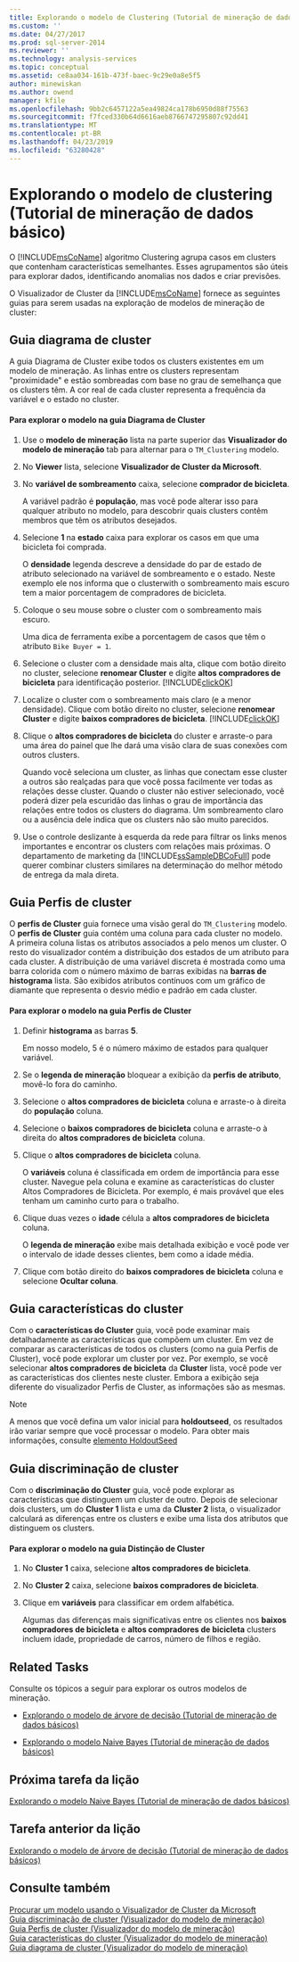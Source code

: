 ```yaml
---
title: Explorando o modelo de Clustering (Tutorial de mineração de dados básico) | Microsoft Docs
ms.custom: ''
ms.date: 04/27/2017
ms.prod: sql-server-2014
ms.reviewer: ''
ms.technology: analysis-services
ms.topic: conceptual
ms.assetid: ce8aa034-161b-473f-baec-9c29e0a8e5f5
author: minewiskan
ms.author: owend
manager: kfile
ms.openlocfilehash: 9bb2c6457122a5ea49824ca178b6950d88f75563
ms.sourcegitcommit: f7fced330b64d6616aeb8766747295807c92dd41
ms.translationtype: MT
ms.contentlocale: pt-BR
ms.lasthandoff: 04/23/2019
ms.locfileid: "63280428"
---
```

# <a name="exploring-the-clustering-model-basic-data-mining-tutorial"></a>Explorando o modelo de clustering (Tutorial de mineração de dados básico)
  O [!INCLUDE[msCoName](../includes/msconame-md.md)] algoritmo Clustering agrupa casos em clusters que contenham características semelhantes. Esses agrupamentos são úteis para explorar dados, identificando anomalias nos dados e criar previsões.  
  
 O Visualizador de Cluster da [!INCLUDE[msCoName](../includes/msconame-md.md)] fornece as seguintes guias para serem usadas na exploração de modelos de mineração de cluster:  
  

  
##  <a name="ClusterDiagramTab"></a> Guia diagrama de cluster  
 A guia Diagrama de Cluster exibe todos os clusters existentes em um modelo de mineração. As linhas entre os clusters representam "proximidade" e estão sombreadas com base no grau de semelhança que os clusters têm. A cor real de cada cluster representa a frequência da variável e o estado no cluster.  
  
#### <a name="to-explore-the-model-in-the-cluster-diagram-tab"></a>Para explorar o modelo na guia Diagrama de Cluster  
  
1.  Use o **modelo de mineração** lista na parte superior das **Visualizador do modelo de mineração** tab para alternar para o `TM_Clustering` modelo.  
  
2.  No **Viewer** lista, selecione **Visualizador de Cluster da Microsoft**.  
  
3.  No **variável de sombreamento** caixa, selecione **comprador de bicicleta**.  
  
     A variável padrão é **população**, mas você pode alterar isso para qualquer atributo no modelo, para descobrir quais clusters contêm membros que têm os atributos desejados.  
  
4.  Selecione **1** na **estado** caixa para explorar os casos em que uma bicicleta foi comprada.  
  
     O **densidade** legenda descreve a densidade do par de estado de atributo selecionado na variável de sombreamento e o estado. Neste exemplo ele nos informa que o clusterwith o sombreamento mais escuro tem a maior porcentagem de compradores de bicicleta.  
  
5.  Coloque o seu mouse sobre o cluster com o sombreamento mais escuro.  
  
     Uma dica de ferramenta exibe a porcentagem de casos que têm o atributo `Bike Buyer = 1`.  
  
6.  Selecione o cluster com a densidade mais alta, clique com botão direito no cluster, selecione **renomear Cluster** e digite **altos compradores de bicicleta** para identificação posterior. [!INCLUDE[clickOK](../includes/clickok-md.md)]  
  
7.  Localize o cluster com o sombreamento mais claro (e a menor densidade). Clique com botão direito no cluster, selecione **renomear Cluster** e digite **baixos compradores de bicicleta**. [!INCLUDE[clickOK](../includes/clickok-md.md)]  
  
8.  Clique o **altos compradores de bicicleta** do cluster e arraste-o para uma área do painel que lhe dará uma visão clara de suas conexões com outros clusters.  
  
     Quando você seleciona um cluster, as linhas que conectam esse cluster a outros são realçadas para que você possa facilmente ver todas as relações desse cluster. Quando o cluster não estiver selecionado, você poderá dizer pela escuridão das linhas o grau de importância das relações entre todos os clusters do diagrama. Um sombreamento claro ou a ausência dele indica que os clusters não são muito parecidos.  
  
9. Use o controle deslizante à esquerda da rede para filtrar os links menos importantes e encontrar os clusters com relações mais próximas. O departamento de marketing da [!INCLUDE[ssSampleDBCoFull](../includes/sssampledbcofull-md.md)] pode querer combinar clusters similares na determinação do melhor método de entrega da mala direta.  
  

  
##  <a name="ClusterProfilesTab"></a> Guia Perfis de cluster  
 O **perfis de Cluster** guia fornece uma visão geral do `TM_Clustering` modelo. O **perfis de Cluster** guia contém uma coluna para cada cluster no modelo. A primeira coluna listas os atributos associados a pelo menos um cluster. O resto do visualizador contém a distribuição dos estados de um atributo para cada cluster. A distribuição de uma variável discreta é mostrada como uma barra colorida com o número máximo de barras exibidas na **barras de histograma** lista. São exibidos atributos contínuos com um gráfico de diamante que representa o desvio médio e padrão em cada cluster.  
  
#### <a name="to-explore-the-model-in-the-cluster-profiles-tab"></a>Para explorar o modelo na guia Perfis de Cluster  
  
1.  Definir **histograma** as barras **5**.  
  
     Em nosso modelo, 5 é o número máximo de estados para qualquer variável.  
  
2.  Se o **legenda de mineração** bloquear a exibição da **perfis de atributo**, movê-lo fora do caminho.  
  
3.  Selecione o **altos compradores de bicicleta** coluna e arraste-o à direita do **população** coluna.  
  
4.  Selecione o **baixos compradores de bicicleta** coluna e arraste-o à direita do **altos compradores de bicicleta** coluna.  
  
5.  Clique o **altos compradores de bicicleta** coluna.  
  
     O **variáveis** coluna é classificada em ordem de importância para esse cluster. Navegue pela coluna e examine as características do cluster Altos Compradores de Bicicleta. Por exemplo, é mais provável que eles tenham um caminho curto para o trabalho.  
  
6.  Clique duas vezes o **idade** célula a **altos compradores de bicicleta** coluna.  
  
     O **legenda de mineração** exibe mais detalhada exibição e você pode ver o intervalo de idade desses clientes, bem como a idade média.  
  
7.  Clique com botão direito do **baixos compradores de bicicleta** coluna e selecione **Ocultar coluna**.  
  

  
##  <a name="ClusterCharacteristicsTab"></a> Guia características do cluster  
 Com o **características do Cluster** guia, você pode examinar mais detalhadamente as características que compõem um cluster. Em vez de comparar as características de todos os clusters (como na guia Perfis de Cluster), você pode explorar um cluster por vez. Por exemplo, se você selecionar **altos compradores de bicicleta** da **Cluster** lista, você pode ver as características dos clientes neste cluster. Embora a exibição seja diferente do visualizador Perfis de Cluster, as informações são as mesmas.  
  
> [!NOTE]  
>  A menos que você defina um valor inicial para **holdoutseed**, os resultados irão variar sempre que você processar o modelo. Para obter mais informações, consulte [elemento HoldoutSeed](https://docs.microsoft.com/bi-reference/assl/properties/holdoutseed-element)  
  

  
##  <a name="ClusterDiscriminationTab"></a> Guia discriminação de cluster  
 Com o **discriminação do Cluster** guia, você pode explorar as características que distinguem um cluster de outro. Depois de selecionar dois clusters, um do **Cluster 1** lista e uma da **Cluster 2** lista, o visualizador calculará as diferenças entre os clusters e exibe uma lista dos atributos que distinguem os clusters.  
  
#### <a name="to-explore-the-model-in-the-cluster-discrimination-tab"></a>Para explorar o modelo na guia Distinção de Cluster  
  
1.  No **Cluster 1** caixa, selecione **altos compradores de bicicleta**.  
  
2.  No **Cluster 2** caixa, selecione **baixos compradores de bicicleta**.  
  
3.  Clique em **variáveis** para classificar em ordem alfabética.  
  
     Algumas das diferenças mais significativas entre os clientes nos **baixos compradores de bicicleta** e **altos compradores de bicicleta** clusters incluem idade, propriedade de carros, número de filhos e região.  
  
## <a name="related-tasks"></a>Related Tasks  
 Consulte os tópicos a seguir para explorar os outros modelos de mineração.  
  
-   [Explorando o modelo de árvore de decisão &#40;Tutorial de mineração de dados básicos&#41;](../../2014/tutorials/exploring-the-decision-tree-model-basic-data-mining-tutorial.md)  
  
-   [Explorando o modelo Naive Bayes &#40;Tutorial de mineração de dados básicos&#41;](../../2014/tutorials/exploring-the-naive-bayes-model-basic-data-mining-tutorial.md)  
  
## <a name="next-task-in-lesson"></a>Próxima tarefa da lição  
 [Explorando o modelo Naive Bayes &#40;Tutorial de mineração de dados básicos&#41;](../../2014/tutorials/exploring-the-naive-bayes-model-basic-data-mining-tutorial.md)  
  
## <a name="previous-task-in-lesson"></a>Tarefa anterior da lição  
 [Explorando o modelo de árvore de decisão &#40;Tutorial de mineração de dados básicos&#41;](../../2014/tutorials/exploring-the-decision-tree-model-basic-data-mining-tutorial.md)  
  
## <a name="see-also"></a>Consulte também  
 [Procurar um modelo usando o Visualizador de Cluster da Microsoft](../../2014/analysis-services/data-mining/browse-a-model-using-the-microsoft-cluster-viewer.md)   
 [Guia discriminação de cluster &#40;Visualizador do modelo de mineração&#41;](../../2014/analysis-services/cluster-discrimination-tab-mining-model-viewer.md)   
 [Guia Perfis de cluster &#40;Visualizador do modelo de mineração&#41;](../../2014/analysis-services/cluster-profiles-tab-mining-model-viewer.md)   
 [Guia características do cluster &#40;Visualizador do modelo de mineração&#41;](../../2014/analysis-services/cluster-characteristics-tab-mining-model-viewer.md)   
 [Guia diagrama de cluster &#40;Visualizador do modelo de mineração&#41;](../../2014/analysis-services/cluster-diagram-tab-mining-model-viewer.md)  
  
  
